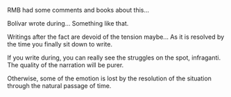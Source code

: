 RMB had some comments and books about this...

Bolívar wrote during... Something like that.

Writings after the fact are devoid of the tension maybe... As it is resolved by the time you finally sit down to write.

If you write during, you can really see the struggles on the spot, infraganti. The quality of the narration will be purer.

Otherwise, some of the emotion is lost by the resolution of the situation through the natural passage of time.


